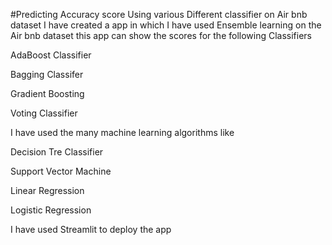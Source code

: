 #Predicting Accuracy score Using various Different classifier on Air bnb dataset
I have created a app in which I have used Ensemble learning on the Air bnb dataset this app can show the scores for the following Classifiers

AdaBoost Classifier

Bagging Classifer

Gradient Boosting

Voting Classifier



I have used the many machine learning algorithms like

Decision Tre Classifier

Support Vector Machine

Linear Regression

Logistic Regression



I have used Streamlit to deploy the app


